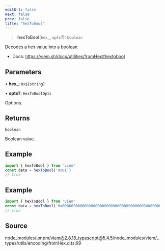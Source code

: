 ```yaml
---
editUrl: false
next: false
prev: false
title: "hexToBool"
---
```


> **hexToBool**(`hex_`, `opts`?): `boolean`

Decodes a hex value into a boolean.

- Docs: https://viem.sh/docs/utilities/fromHex#hextobool

## Parameters

• **hex\_**: ```0x${string}```

• **opts?**: `HexToBoolOpts`

Options.

## Returns

`boolean`

Boolean value.

## Example

```ts
import { hexToBool } from 'viem'
const data = hexToBool('0x01')
// true
```

## Example

```ts
import { hexToBool } from 'viem'
const data = hexToBool('0x0000000000000000000000000000000000000000000000000000000000000001', { size: 32 })
// true
```

## Source

node\_modules/.pnpm/viem@2.8.18\_typescript@5.4.5/node\_modules/viem/\_types/utils/encoding/fromHex.d.ts:99
